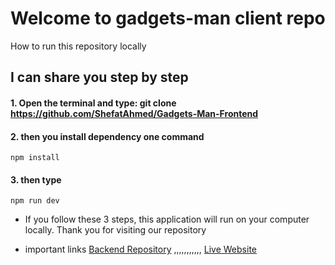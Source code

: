 # Welcome to gadgets-man client repo

How to run this repository locally

## I can share you step by step
 #### 1. Open the terminal and type: git clone https://github.com/ShefatAhmed/Gadgets-Man-Frontend
#### 2. then you install dependency one command

```
npm install
```
#### 3. then type
```
npm run dev
```
 * If you follow these 3 steps, this application will run on your computer locally. Thank you for visiting our repository

* important links
[Backend Repository](https://github.com/ShefatAhmed/-Gadgets-Man-Backend) ,,,,,,,,,,, [Live Website](https://gadgets-man.vercel.app/)